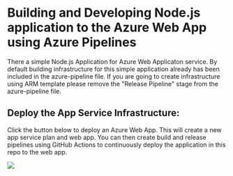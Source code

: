 # Building and Developing Node.js application to the Azure Web App using Azure Pipelines

There a simple Node.js Application for Azure Web Applicaton service. By default building infrastructure for this simple application already has been included in the azure-pipeline file. If you are going to create infrastructure using ARM template please remove the "Release Pipeline" stage from the azure-pipeline file.

## Deploy the App Service Infrastructure:

Click the button below to deploy an Azure Web App. This will create a new app service plan and web app. You can then create build and release pipelines using GitHub Actions to continuously deploy the application in this repo to the web app.

<a href="https://portal.azure.com/#create/Microsoft.Template/uri/https%3A%2F%2Fraw.githubusercontent.com%2Fromanrabodzei%2FNodejs-App-to-Azure-WebApp-using-Azure-Pipeline%2Fmaster%2Fazure-deploy.json" target="_blank">
    <img src="http://azuredeploy.net/deploybutton.png"/>
</a>